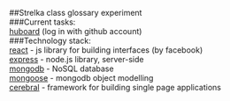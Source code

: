 ##Strelka class glossary experiment  
###Current tasks:  
[huboard](https://huboard.com/freele/glossary/)  (log in with github account)  
###Technology stack:  
[react](https://facebook.github.io/react/) - js library for building interfaces (by facebook)  
[express](http://expressjs.com/) - node.js library, server-side  
[mongodb](https://www.mongodb.org/) - NoSQL database  
[mongoose](http://mongoosejs.com/) - mongodb object modelling  
[cerebral](http://christianalfoni.com/cerebral/#/0) - framework for building single page applications
